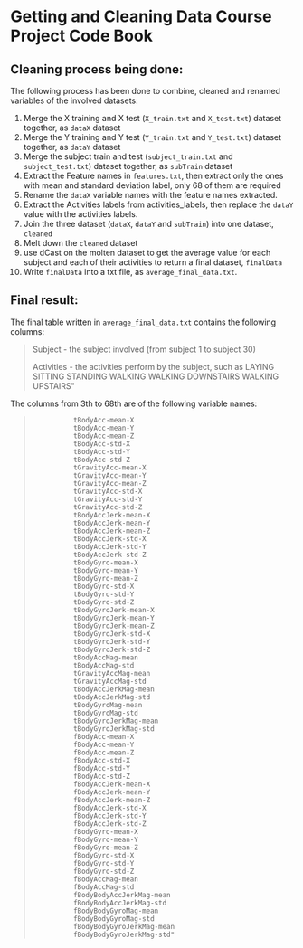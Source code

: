 Getting and Cleaning Data Course Project Code Book
====================================================

Cleaning process being done:
------------------------------

The following process has been done to combine, cleaned and renamed variables of the involved datasets:

1. Merge the X training and X test (`X_train.txt` and `X_test.txt`) dataset together, as `dataX` dataset
2. Merge the Y training and Y test (`Y_train.txt` and `Y_test.txt`) dataset together, as `dataY` dataset
3. Merge the subject train and test (`subject_train.txt` and `subject_test.txt`) dataset together, as `subTrain` dataset
3. Extract the Feature names in `features.txt`, then extract only the ones with mean and standard deviation label, only 68 of them are required
4. Rename the `dataX` variable names with the feature names extracted.
5. Extract the Activities labels from activities_labels, then replace the `dataY` value with the activities labels.
6. Join the three dataset (`dataX`, `dataY` and `subTrain`) into one dataset, `cleaned`
7. Melt down the `cleaned` dataset
8. use dCast on the molten dataset to get the average value for each subject and each of their activities to return a final dataset, `finalData`
9. Write `finalData` into a txt file, as `average_final_data.txt`.


Final result:
-----------------

The final table written in `average_final_data.txt` contains the following columns:

> Subject - the subject involved (from subject 1 to subject 30)
>
> Activities - the activities perform by the subject, such as
>				LAYING
>				SITTING
>				STANDING
>				WALKING
>				WALKING DOWNSTAIRS
>				WALKING UPSTAIRS" 

The columns from 3th to 68th are of the following variable names:

> 				tBodyAcc-mean-X
> 				tBodyAcc-mean-Y
> 				tBodyAcc-mean-Z
> 				tBodyAcc-std-X
> 				tBodyAcc-std-Y
> 				tBodyAcc-std-Z
> 				tGravityAcc-mean-X
> 				tGravityAcc-mean-Y
> 				tGravityAcc-mean-Z
> 				tGravityAcc-std-X
> 				tGravityAcc-std-Y
> 				tGravityAcc-std-Z
> 				tBodyAccJerk-mean-X
> 				tBodyAccJerk-mean-Y
> 				tBodyAccJerk-mean-Z
> 				tBodyAccJerk-std-X
> 				tBodyAccJerk-std-Y
> 				tBodyAccJerk-std-Z
> 				tBodyGyro-mean-X
> 				tBodyGyro-mean-Y
> 				tBodyGyro-mean-Z
> 				tBodyGyro-std-X
> 				tBodyGyro-std-Y
> 				tBodyGyro-std-Z
> 				tBodyGyroJerk-mean-X
> 				tBodyGyroJerk-mean-Y
> 				tBodyGyroJerk-mean-Z
> 				tBodyGyroJerk-std-X
> 				tBodyGyroJerk-std-Y
> 				tBodyGyroJerk-std-Z
> 				tBodyAccMag-mean
> 				tBodyAccMag-std
> 				tGravityAccMag-mean
> 				tGravityAccMag-std
> 				tBodyAccJerkMag-mean
> 				tBodyAccJerkMag-std
> 				tBodyGyroMag-mean
> 				tBodyGyroMag-std
> 				tBodyGyroJerkMag-mean
> 				tBodyGyroJerkMag-std
> 				fBodyAcc-mean-X
> 				fBodyAcc-mean-Y
> 				fBodyAcc-mean-Z
> 				fBodyAcc-std-X
> 				fBodyAcc-std-Y
> 				fBodyAcc-std-Z
> 				fBodyAccJerk-mean-X
> 				fBodyAccJerk-mean-Y
> 				fBodyAccJerk-mean-Z
> 				fBodyAccJerk-std-X
> 				fBodyAccJerk-std-Y
> 				fBodyAccJerk-std-Z
> 				fBodyGyro-mean-X
> 				fBodyGyro-mean-Y
> 				fBodyGyro-mean-Z
> 				fBodyGyro-std-X
> 				fBodyGyro-std-Y
> 				fBodyGyro-std-Z
> 				fBodyAccMag-mean
> 				fBodyAccMag-std
> 				fBodyBodyAccJerkMag-mean
> 				fBodyBodyAccJerkMag-std
> 				fBodyBodyGyroMag-mean
> 				fBodyBodyGyroMag-std
> 				fBodyBodyGyroJerkMag-mean
> 				fBodyBodyGyroJerkMag-std"
